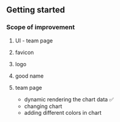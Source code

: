 ## Getting started

### Scope of improvement
1. UI - team page
2. favicon
3. logo
4. good name

5. team page
    - dynamic rendering the chart data ✅
    - changing chart
    - adding different colors in chart
     
